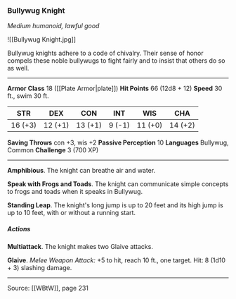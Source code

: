 ### Bullywug Knight
_Medium humanoid, lawful good_

![[Bullywug Knight.jpg]]

Bullywug knights adhere to a code of chivalry. Their sense of honor compels these noble bullywugs to fight fairly and to insist that others do so as well.




---

**Armor Class** 18 ([[Plate Armor|plate]])
**Hit Points** 66 (12d8 + 12)
**Speed** 30 ft., swim 30 ft.

| STR     | DEX     | CON     | INT     | WIS     | CHA     |
|---------|---------|---------|---------|---------|---------|
| 16 (+3) | 12 (+1) | 13 (+1) | 9 (-1) | 11 (+0) | 14 (+2) |

**Saving Throws** con +3, wis +2
**Passive Perception** 10
**Languages** Bullywug, Common
**Challenge** 3 (700 XP)

---

**Amphibious**. The knight can breathe air and water.

**Speak with Frogs and Toads**. The knight can communicate simple concepts to frogs and toads when it speaks in Bullywug.

**Standing Leap**. The knight's long jump is up to 20 feet and its high jump is up to 10 feet, with or without a running start.

##### Actions
**Multiattack**. The knight makes two Glaive attacks.

**Glaive**. _Melee Weapon Attack:_ +5 to hit, reach 10 ft., one target. Hit: 8 (1d10 + 3) slashing damage.


---

Source: [[WBtW]], page 231